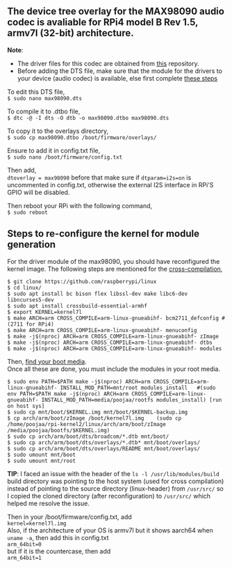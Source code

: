 ## The device tree overlay for the MAX98090 audio codec is avaliable for RPi4 model B Rev 1.5, armv7l (32-bit) architecture.
**Note**: 
* The driver files for this codec are obtained from [this](https://github.com/raspberrypi/linux/blob/rpi-6.6.y/sound/soc/codecs/max98090.c) repository.
* Before adding the DTS file, make sure that the module for the drivers to your device (audio codec) is available, else first complete [these steps](#Steps-to-re-configure-the-kernel-for-module-generation)

To edit this DTS file,<br>
 `$ sudo nano max98090.dts`<br>
 
To compile it to .dtbo file,<br>
 `$ dtc -@ -I dts -O dtb -o max98090.dtbo max98090.dts`<br>
 
To copy it to the overlays directory,<br>
 `$ sudo cp max98090.dtbo /boot/firmware/overlays/`<br>
 
Ensure to add it in config.txt file,<br>
 `$ sudo nano /boot/firmware/config.txt`<br>
 
Then add,<br>
 `dtoverlay = max98090` before that make sure if `dtparam=i2s=on` is uncommented in config.txt, otherwise the external I2S interface in RPi'S GPIO will be disabled.<br>
 
Then reboot your RPi with the following command,<br>
 `$ sudo reboot`<be>

## Steps to re-configure the kernel for module generation
For the driver module of the max98090, you should have reconfigured the kernel image. The following steps are mentioned for the [cross-compilation](https://www.raspberrypi.com/documentation/computers/linux_kernel.html#cross-compile-the-kernel),<br>
```
$ git clone https://github.com/raspberrypi/linux
$ cd linux/
$ sudo apt install bc bison flex libssl-dev make libc6-dev libncurses5-dev
$ sudo apt install crossbuild-essential-armhf
$ export KERNEL=kernel7l
$ make ARCH=arm CROSS_COMPILE=arm-linux-gnueabihf- bcm2711_defconfig #(2711 for RPi4)
$ make ARCH=arm CROSS_COMPILE=arm-linux-gnueabihf- menuconfig
$ make -j$(nproc) ARCH=arm CROSS_COMPILE=arm-linux-gnueabihf- zImage
$ make -j$(nproc) ARCH=arm CROSS_COMPILE=arm-linux-gnueabihf- dtbs
$ make -j$(nproc) ARCH=arm CROSS_COMPILE=arm-linux-gnueabihf- modules
```
Then, [find your boot media](https://www.raspberrypi.com/documentation/computers/linux_kernel.html#find-your-boot-media).<br>
Once all these are done, you must include the modules in your root media.<br>
```
$ sudo env PATH=$PATH make -j$(nproc) ARCH=arm CROSS_COMPILE=arm-linux-gnueabihf- INSTALL_MOD_PATH=mnt/root modules_install   #(sudo env PATH=$PATH make -j$(nproc) ARCH=arm CROSS_COMPILE=arm-linux-gnueabihf- INSTALL_MOD_PATH=media/poojaa/rootfs modules_install) [run on host sys]
$ sudo cp mnt/boot/$KERNEL.img mnt/boot/$KERNEL-backup.img 
$ cp arch/arm/boot/zImage /boot/kernel7l.img    (sudo cp /home/poojaa/rpi-kernel2/linux/arch/arm/boot/zImage /media/poojaa/bootfs/$KERNEL.img)
$ sudo cp arch/arm/boot/dts/broadcom/*.dtb mnt/boot/
$ sudo cp arch/arm/boot/dts/overlays/*.dtb* mnt/boot/overlays/
$ sudo cp arch/arm/boot/dts/overlays/README mnt/boot/overlays/
$ sudo umount mnt/boot
$ sudo umount mnt/root
```
**TIP**: I faced an issue with the header of the `ls -l /usr/lib/modules/build` build directory was pointing to the host system (used for cross compilation) instead of pointing to the source directory (linux-header) from `/usr/src/` so I copied the cloned directory (after reconfiguration) to `/usr/src/` which helped me resolve the issue.<br>

Then in your /boot/firmware/config.txt, add<br>
`kernel=kernel7l.img`<br>
Also, if the architecture of your OS is armv7l but it shows aarch64 when `uname -a`, then add this in config.txt<br>
`arm_64bit=0`<br>
but if it is the countercase, then add<br>
`arm_64bit=1`<br>
